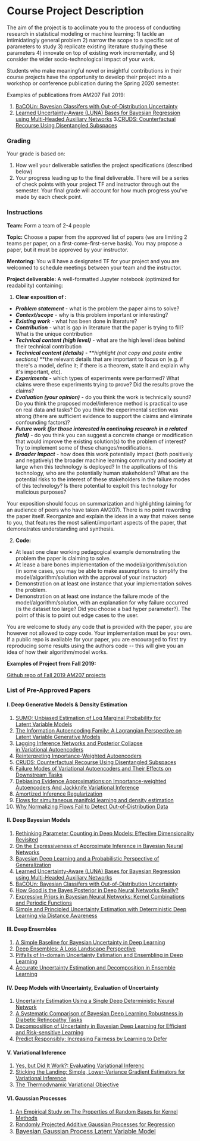 # Course Project Description

The aim of the project is to acclimate you to the process of conducting research in statistical modeling or machine learning: 1) tackle an intimidatingly general problem 2) narrow the scope to a specific set of parameters to study 3) replicate existing literature studying these parameters 4) innovate on top of existing work incrementally, and 5) consider the wider socio-technological impact of your work.

Students who make meaningful novel or insightful contributions in their course projects have the opportunity to develop their project into a workshop or conference publication during the Spring 2020 semester. 

Examples of publications from AM207 Fall 2019:

1. [BaCOUn: Bayesian Classifers with Out-of-Distribution Uncertainty](https://arxiv.org/pdf/2007.06096.pdf)
2.  [Learned Uncertainty-Aware (LUNA) Bases for Bayesian Regression using Multi-Headed Auxiliary Networks](https://arxiv.org/pdf/2006.11695.pdf)
3.[CRUDS: Counterfactual Recourse Using Disentangled Subspaces](http://whi2020.online/static/pdfs/paper_74.pdf)

### Grading
Your grade is based on:

1.  How well your deliverable satisfies the project specifications (described below)
2.  Your progress leading up to the final deliverable. There will be a series of check points with your project TF and instructor through out the semester. Your final grade will account for how much progress you've made by each check point.

### Instructions

 **Team:** Form a team of 2-4 people
 
**Topic:** Choose a paper from the approved list of papers (we are limiting 2 teams per paper, on a first-come-first-serve basis). You may propose a paper, but it must be approved by your instructor.

**Mentoring:** You will have a designated TF for your project and you are welcomed to schedule meetings between your team and the instructor.

**Project deliverable:** A well-formatted Jupyter notebook (optimized for readability) containing:

1.   **Clear exposition of :**
  *   _**Problem statement**_ - what is the problem the paper aims to solve?
  *   _**Context/scope**_ - why is this problem important or interesting?
  *   _**Existing work**_ - what has been done in literature?
  *   _**Contribution**_ - what is gap in literature that the paper is trying to fill? What is the unique contribution
  *   _**Technical content (high level)**_ - what are the high level ideas behind their technical contribution
  *   _**Technical content (details)**_ - **_highlight (not copy and paste entire sections)_ **the relevant details that are important to focus on (e.g. if there's a model, define it; if there is a theorem, state it and explain why it's important, etc).
  *   _**Experiments**_ - which types of experiments were performed? What claims were these experiments trying to prove? Did the results prove the claims?
  *   _**Evaluation (your opinion)**_ - do you think the work is technically sound? Do you think the proposed model/inference method is practical to use on real data and tasks? Do you think the experimental section was strong (there are sufficient evidence to support the claims and eliminate confounding factors)?
  *   _**Future work (for those interested in continuing research in a related field)**_ - do you think you can suggest a concrete change or modification that would improve the existing solution(s) to the problem of interest? Try to implement some of these changes/modifications.
  *   _**Broader Impact**_ - how does this work potentially impact (both positively and negatively) the broader machine learning community and society at large when this technology is deployed? In the applications of this technology, who are the potentially human stakeholders? What are the potential risks to the interest of these stakeholders in the failure modes of this technology? Is there potential to exploit this technology for malicious purposes?

Your exposition should focus on summarization and highlighting (aiming for an audience of peers who have taken AM207). There is no point rewording the paper itself. Reorganize and explain the ideas in a way that makes sense to you, that features the most salient/important aspects of the paper, that demonstrates understanding and synthesis.

2.  **Code:**
  *   At least one clear working pedagogical example demonstrating the problem the paper is claiming to solve. 
  *   At lease a bare bones implementation of the model/algorithm/solution (in some cases, you may be able to make assumptions  to simplify the model/algorithm/solution with the approval of your instructor)
  *   Demonstration on at least one instance that your implementation solves the problem.
  *   Demonstration on at least one instance the failure mode of the model/algorithm/solution, with an explanation for why failure occurred (is the dataset too large? Did you choose a bad hyper parameter?). The point of this is to point out edge cases to the user.

You are welcome to study any code that is provided with the paper, you are however not allowed to copy code. Your implementation must be your own. If a public repo is available for your paper, you are encouraged to first try reproducing some results using the authors code -- this will give you an idea of how their algorithm/model works.

**Examples of Project from Fall 2019:**

[Github repo of Fall 2019 AM207 projects](https://github.com/onefishy/am207_fall19_projects)

### List of Pre-Approved Papers

#### I. Deep Generative Models & Density Estimation

1.  [SUMO: Unbiased Estimation of Log Marginal Probability for Latent Variable Models](https://arxiv.org/pdf/2004.00353.pdf)
2.  [The Information Autoencoding Family: A Lagrangian Perspective on Latent Variable Generative Models](http://auai.org/uai2018/proceedings/papers/361.pdf)
3.  [Lagging Inference Networks and Posterior Collapse in Variational Autoencoders](https://arxiv.org/pdf/1901.05534.pdf)
4.  [Reinterpreting Importance-Weighted Autoencoders](https://arxiv.org/pdf/1704.02916.pdf)
5.  [CRUDS: Counterfactual Recourse Using Disentangled Subspaces](http://whi2020.online/static/pdfs/paper_74.pdf)
6.  [Failure Modes of Variational Autoencoders and Their Effects on Downstream Tasks](https://arxiv.org/pdf/2007.07124.pdf)
7.  [Debiasing Evidence Approximations:on Importance-weighted Autoencoders And Jackknife Variational Inference](https://openreview.net/pdf?id=HyZoi-WRb)
8.  [Amortized Inference Regularization](https://papers.nips.cc/paper/7692-amortized-inference-regularization.pdf)
9.  [Flows for simultaneous manifold learning and density estimation](https://arxiv.org/pdf/2003.13913.pdf)
10.  [Why Normalizing Flows Fail to Detect Out-of-Distribution Data](https://arxiv.org/pdf/2006.08545.pdf)

#### II. Deep Bayesian Models

1.  [Rethinking Parameter Counting in Deep Models: Effective Dimensionality Revisited](https://arxiv.org/pdf/2003.02139.pdf)
2.  [On the Expressiveness of Approximate Inference in Bayesian Neural Networks](https://arxiv.org/pdf/1909.00719.pdf)
3.  [Bayesian Deep Learning and a Probabilistic Perspective of Generalization](https://arxiv.org/pdf/2002.08791.pdf)
4.  [Learned Uncertainty-Aware (LUNA) Bases for Bayesian Regression using Multi-Headed Auxiliary Networks](https://arxiv.org/pdf/2006.11695.pdf)
5.  [BaCOUn: Bayesian Classifers with Out-of-Distribution Uncertainty](https://arxiv.org/pdf/2007.06096.pdf)
6.  [How Good is the Bayes Posterior in Deep Neural Networks Really?](https://arxiv.org/pdf/2002.02405.pdf)
7.  [Expressive Priors in Bayesian Neural Networks: Kernel Combinations and Periodic Functions](http://auai.org/uai2019/proceedings/papers/25.pdf)
8.  [Simple and Principled Uncertainty Estimation with Deterministic Deep Learning via Distance Awareness](http://www.gatsby.ucl.ac.uk/~balaji/udl2020/accepted-papers/UDL2020-paper-057.pdf)

#### III. Deep Ensembles

1.  [A Simple Baseline for Bayesian Uncertainty in Deep Learning](https://arxiv.org/pdf/1902.02476.pdf)
2.  [Deep Ensembles: A Loss Landscape Perspective](https://arxiv.org/pdf/1912.02757.pdf)
3.  [Pitfalls of In-domain Uncertainty Estimation and Ensembling in Deep Learning](https://openreview.net/pdf?id=BJxI5gHKDr)
4.  [Accurate Uncertainty Estimation and Decomposition in Ensemble Learning](http://www.columbia.edu/~jwp2128/Papers/LiuPaisleyetal2019.pdf)

#### IV. Deep Models with Uncertainty, Evaluation of Uncertainty

1.  [Uncertainty Estimation Using a Single Deep Deterministic Neural Network](https://arxiv.org/pdf/2003.02037.pdf)
2.  [A Systematic Comparison of Bayesian Deep Learning Robustness in Diabetic Retinopathy Tasks](https://arxiv.org/pdf/1912.10481.pdf)
3.  [Decomposition of Uncertainty in Bayesian Deep Learning for Efficient and Risk-sensitive Learning](http://proceedings.mlr.press/v80/depeweg18a/depeweg18a.pdf)
4.  [Predict Responsibly: Increasing Fairness by Learning to Defer](https://openreview.net/pdf?id=SJUX_MWCZ)

#### V. Variational Inference

 1.  [Yes, but Did It Work?: Evaluating Variational Inferenc](https://arxiv.org/pdf/1802.02538.pdf)
2.  [Sticking the Landing: Simple, Lower-Variance Gradient Estimators for Variational Inference](https://arxiv.org/pdf/1703.09194.pdf)
3.  [The Thermodynamic Variational Objective](https://arxiv.org/pdf/1907.00031.pdf)

#### VI. Gaussian Processes

1.  [An Empirical Study on The Properties of Random Bases for Kernel Methods](https://papers.nips.cc/paper/6869-an-empirical-study-on-the-properties-of-random-bases-for-kernel-methods.pdf)
2.  [Randomly Projected Additive Gaussian Processes for Regression](https://arxiv.org/pdf/1912.12834.pdf)
3.  <span style="font-family: inherit;"><span style="font-size: 1rem;">[Bayesian Gaussian Process Latent Variable Model](http://proceedings.mlr.press/v9/titsias10a/titsias10a.pdf)

